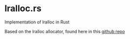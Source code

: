 # lralloc.rs
Implementation of lralloc in Rust

Based on the lralloc allocator, found here in this [github repo](https://github.com/ricleite/lrmalloc)
